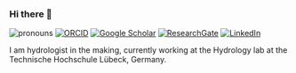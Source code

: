 ### Hi there 👋

![pronouns](https://img.shields.io/static/v1?label=pronouns&message=he/him&color=red&style=flat-square)
[![ORCID](https://img.shields.io/static/v1?label=ORCID&message=0000-0001-5999-4917&color=green&style=flat-square&logo=orcid)](https://orcid.org/0000-0001-8152-0347)
[![Google Scholar](https://img.shields.io/static/v1?label=&message=Google%20Scholar&color=gray&style=flat-square&logo=google-scholar)](https://scholar.google.com/citations?user=Nmr1VmMAAAAJ&hl=en)
[![ResearchGate](https://img.shields.io/badge/ResearchGate-00CCBB?style=for-the-badge&logo=ResearchGate&logoColor=white)](https://www.researchgate.net/profile/Dimitrios-Bassukas)
[![LinkedIn](https://img.shields.io/badge/linkedin-%230077B5.svg?style=for-the-badge&logo=linkedin&logoColor=white)](https://www.linkedin.com/in/dimitrios-bassukas-49ab5623a/)


I am hydrologist in the making, currently working at the Hydrology lab at the Technische Hochschule Lübeck, Germany.
